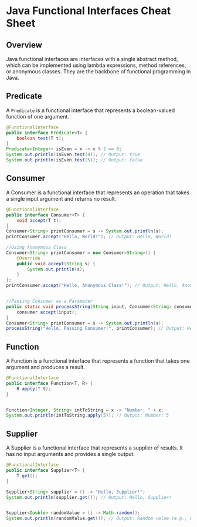# Java Functional Interfaces Cheat Sheet

## Overview

Java functional interfaces are interfaces with a single abstract method, which can be implemented using lambda expressions, method references, or anonymous classes. They are the backbone of functional programming in Java.

## Predicate

A `Predicate` is a functional interface that represents a boolean-valued function of one argument.

```java
@FunctionalInterface
public interface Predicate<T> {
    boolean test(T t);
}
Predicate<Integer> isEven = x -> x % 2 == 0;
System.out.println(isEven.test(4)); // Output: true
System.out.println(isEven.test(5)); // Output: false
```

## Consumer

A Consumer is a functional interface that represents an operation that takes a single input argument and returns no result.

```java
@FunctionalInterface
public interface Consumer<T> {
    void accept(T t);
}
Consumer<String> printConsumer = s -> System.out.println(s);
printConsumer.accept("Hello, World!"); // Output: Hello, World!

//Using Anonymous Class
Consumer<String> printConsumer = new Consumer<String>() {
    @Override
    public void accept(String s) {
        System.out.println(s);
    }
};
printConsumer.accept("Hello, Anonymous Class!"); // Output: Hello, Anonymous Class!


//Passing Consumer as a Parameter
public static void processString(String input, Consumer<String> consumer) {
    consumer.accept(input);
}
Consumer<String> printConsumer = s -> System.out.println(s);
processString("Hello, Passing Consumer!", printConsumer); // Output: Hello, Passing Consumer!

```

## Function

A Function is a functional interface that represents a function that takes one argument and produces a result.

```java
@FunctionalInterface
public interface Function<T, R> {
    R apply(T t);
}


Function<Integer, String> intToString = x -> "Number: " + x;
System.out.println(intToString.apply(5)); // Output: Number: 5

```

## Supplier

A Supplier is a functional interface that represents a supplier of results. It has no input arguments and provides a single output.

```java
@FunctionalInterface
public interface Supplier<T> {
    T get();
}

Supplier<String> supplier = () -> "Hello, Supplier!";
System.out.println(supplier.get()); // Output: Hello, Supplier!


Supplier<Double> randomValue = () -> Math.random();
System.out.println(randomValue.get()); // Output: Random value (e.g., 0.123456789)
```
